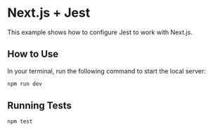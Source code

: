 # Next.js + Jest

This example shows how to configure Jest to work with Next.js.

## How to Use

In your terminal, run the following command to start the local server:

```bash
npm run dev
```

## Running Tests

```bash
npm test
```
